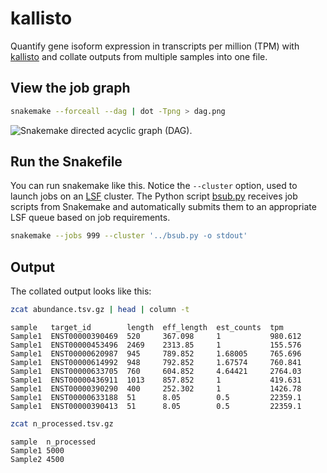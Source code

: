 # kallisto

Quantify gene isoform expression in transcripts per million (TPM) with
[kallisto] and collate outputs from multiple samples into one file.

[kallisto]: https://github.com/pachterlab/kallisto

## View the job graph

```bash
snakemake --forceall --dag | dot -Tpng > dag.png
```

![Snakemake directed acyclic graph (DAG).][dag]

[dag]: https://github.com/slowkow/snakefiles/blob/master/kallisto/dag.png

## Run the Snakefile

You can run snakemake like this. Notice the `--cluster` option, used to launch
jobs on an [LSF] cluster. The Python script [bsub.py][bsub] receives job
scripts from Snakemake and automatically submits them to an appropriate LSF
queue based on job requirements.

[LSF]: https://en.wikipedia.org/wiki/Platform_LSF
[bsub]: https://github.com/slowkow/snakefiles/tree/master/bsub.py

```bash
snakemake --jobs 999 --cluster '../bsub.py -o stdout'
```

## Output

The collated output looks like this:

```bash
zcat abundance.tsv.gz | head | column -t
```

```
sample   target_id        length  eff_length  est_counts  tpm
Sample1  ENST00000390469  520     367.098     1           980.612
Sample1  ENST00000453496  2469    2313.85     1           155.576
Sample1  ENST00000620987  945     789.852     1.68005     765.696
Sample1  ENST00000614992  948     792.852     1.67574     760.841
Sample1  ENST00000633705  760     604.852     4.64421     2764.03
Sample1  ENST00000436911  1013    857.852     1           419.631
Sample1  ENST00000390290  400     252.302     1           1426.78
Sample1  ENST00000633188  51      8.05        0.5         22359.1
Sample1  ENST00000390413  51      8.05        0.5         22359.1
```

```bash
zcat n_processed.tsv.gz
```

```
sample  n_processed
Sample1 5000
Sample2 4500
```
